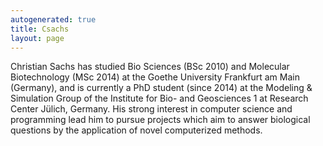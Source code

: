```yaml
---
autogenerated: true
title: Csachs
layout: page
---
```


Christian Sachs has studied Bio Sciences (BSc 2010) and Molecular
Biotechnology (MSc 2014) at the Goethe University Frankfurt am Main
(Germany), and is currently a PhD student (since 2014) at the Modeling &
Simulation Group of the Institute for Bio- and Geosciences 1 at Research
Center Jülich, Germany. His strong interest in computer science and
programming lead him to pursue projects which aim to answer biological
questions by the application of novel computerized methods.
